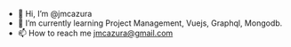 - 👋 Hi, I’m @jmcazura
- 🌱 I’m currently learning Project Management, Vuejs, Graphql, Mongodb.
- 📫 How to reach me jmcazura@gmail.com

<!---
jmcazura/jmcazura is a ✨ special ✨ repository because its `README.md` (this file) appears on your GitHub profile.
You can click the Preview link to take a look at your changes.
--->
